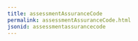 ```yaml
---
title: assessmentAssuranceCode
permalink: assessmentAssuranceCode.html
jsonid: assessmentassurancecode
---
```

